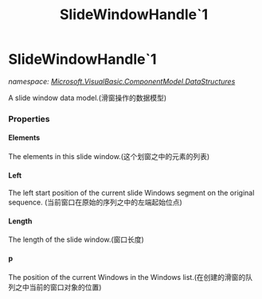﻿---
title: SlideWindowHandle`1
---

# SlideWindowHandle`1
_namespace: [Microsoft.VisualBasic.ComponentModel.DataStructures](N-Microsoft.VisualBasic.ComponentModel.DataStructures.html)_

A slide window data model.(滑窗操作的数据模型)



### Properties

#### Elements
The elements in this slide window.(这个划窗之中的元素的列表)
#### Left
The left start position of the current slide Windows segment on the original sequence.
 (当前窗口在原始的序列之中的左端起始位点)
#### Length
The length of the slide window.(窗口长度)
#### p
The position of the current Windows in the Windows list.(在创建的滑窗的队列之中当前的窗口对象的位置)

